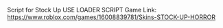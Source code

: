 Script for Stock Up
USE LOADER SCRIPT
Game Link: https://www.roblox.com/games/16008839781/Skins-STOCK-UP-HORROR
